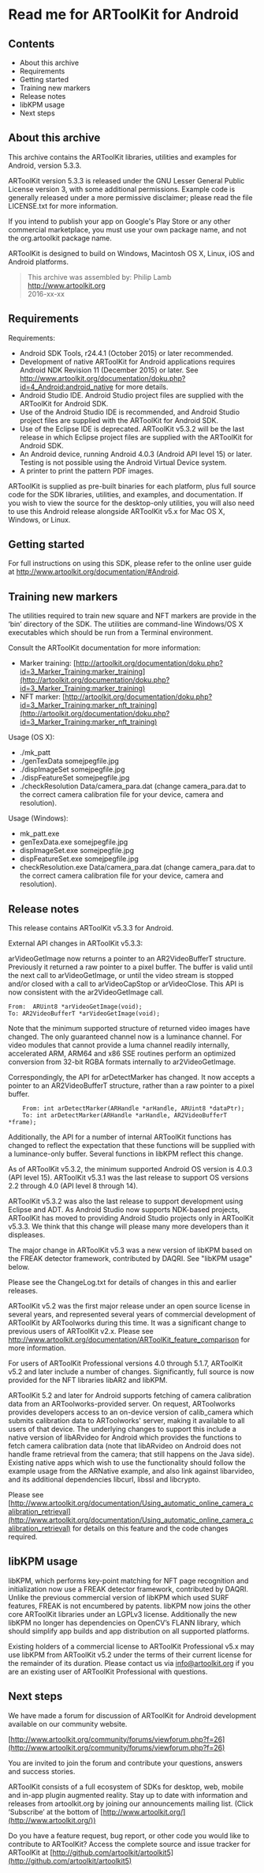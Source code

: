 # Read me for ARToolKit for Android


## Contents

- About this archive  
- Requirements  
- Getting started  
- Training new markers  
- Release notes  
- libKPM usage  
- Next steps


## About this archive

This archive contains the ARToolKit libraries, utilities and examples for Android, version 5.3.3.

ARToolKit version 5.3.3 is released under the GNU Lesser General Public License version 3, with some additional permissions. Example code is generally released under a more permissive disclaimer; please read the file LICENSE.txt for more information.

If you intend to publish your app on Google's Play Store or any other commercial marketplace, you must use your own package name, and not the org.artoolkit package name.

ARToolKit is designed to build on Windows, Macintosh OS X, Linux, iOS and Android platforms.

>This archive was assembled by:
    Philip Lamb  
    http://www.artoolkit.org  
    2016-xx-xx


## Requirements

Requirements:  
- Android SDK Tools, r24.4.1 (October 2015) or later recommended.  
- Development of native ARToolKit for Android applications requires Android NDK Revision 11 (December 2015) or later. See http://www.artoolkit.org/documentation/doku.php?id=4_Android:android_native for more details.  
- Android Studio IDE. Android Studio project files are supplied with the ARToolKit for Android SDK.  
- Use of the Android Studio IDE is recommended, and Android Studio project files are supplied with the ARToolKit for Android SDK.  
- Use of the Eclipse IDE is deprecated. ARToolKit v5.3.2 will be the last release in which Eclipse project files are supplied with the ARToolKit for Android SDK.  
- An Android device, running Android 4.0.3 (Android API level 15) or later. Testing is not possible using the Android Virtual Device system.  
- A printer to print the pattern PDF images.

ARToolKit is supplied as pre-built binaries for each platform, plus full source code for the SDK libraries, utilities, and examples, and documentation. If you wish to view the source for the desktop-only utilities, you will also need to use this Android release alongside ARToolKit v5.x for Mac OS X, Windows, or Linux.


## Getting started

For full instructions on using this SDK, please refer to the online user guide at http://www.artoolkit.org/documentation/#Android.


## Training new markers

The utilities required to train new square and NFT markers are provide in the ‘bin’ directory of the SDK. The utilities are command-line Windows/OS X executables which should be run from a Terminal environment.

Consult the ARToolKit documentation for more information:  
- Marker training: [http://artoolkit.org/documentation/doku.php?id=3_Marker_Training:marker_training](http://artoolkit.org/documentation/doku.php?id=3_Marker_Training:marker_training)  
- NFT marker: [http://artoolkit.org/documentation/doku.php?id=3_Marker_Training:marker_nft_training](http://artoolkit.org/documentation/doku.php?id=3_Marker_Training:marker_nft_training)

Usage (OS X):  
- ./mk_patt  
- ./genTexData somejpegfile.jpg  
- ./dispImageSet somejpegfile.jpg  
- ./dispFeatureSet somejpegfile.jpg  
- ./checkResolution Data/camera_para.dat (change camera_para.dat to the correct camera calibration file for your device, camera and resolution).

Usage (Windows):  
- mk_patt.exe  
- genTexData.exe somejpegfile.jpg  
- dispImageSet.exe somejpegfile.jpg  
- dispFeatureSet.exe somejpegfile.jpg  
- checkResolution.exe Data/camera_para.dat (change camera_para.dat to the correct camera calibration file for your device, camera and resolution).


## Release notes

This release contains ARToolKit v5.3.3 for Android.


External API changes in ARToolKit v5.3.3:

arVideoGetImage now returns a pointer to an AR2VideoBufferT structure. Previously it returned a raw pointer to a pixel buffer.  The buffer is valid until the next call to arVideoGetImage, or until the video stream is stopped and/or closed with a call to arVideoCapStop or arVideoClose. This API is now consistent with the ar2VideoGetImage call.

```
From:  ARUint8 *arVideoGetImage(void);
To: AR2VideoBufferT *arVideoGetImage(void);
```

Note that the minimum supported structure of returned video images have changed. The only guaranteed channel now is a luminance channel. For video modules that cannot provide a luma channel readily internally, accelerated ARM, ARM64 and x86 SSE routines perform an optimized conversion from 32-bit RGBA formats internally to ar2VideoGetImage.

Correspondingly, the API for arDetectMarker has changed. It now accepts a pointer to an AR2VideoBufferT structure, rather than a raw pointer to a pixel buffer.

```
    From: int arDetectMarker(ARHandle *arHandle, ARUint8 *dataPtr);
    To: int arDetectMarker(ARHandle *arHandle, AR2VideoBufferT *frame);
```
Additionally, the API for a number of internal ARToolKit functions has changed to reflect the expectation that these functions will be supplied with a luminance-only buffer. Several functions in libKPM reflect this change.


As of ARToolKit v5.3.2, the minimum supported Android OS version is 4.0.3 (API level 15). ARToolKit v5.3.1 was the last release to support OS versions 2.2 through 4.0 (API level 8 through 14).

ARToolKit v5.3.2 was also the last release to support development using Eclipse and ADT. As Android Studio now supports NDK-based projects, ARToolKit has moved to providing Android Studio projects only in ARToolKit v5.3.3. We think that this change will please many more developers than it displeases.

The major change in ARToolKit v5.3 was a new version of libKPM based on the FREAK detector framework, contributed by DAQRI. See "libKPM usage" below.

Please see the ChangeLog.txt for details of changes in this and earlier releases.

ARToolKit v5.2 was the first major release under an open source license in several years, and represented several years of commercial development of ARToolKit by ARToolworks during this time. It was a significant change to previous users of ARToolKit v2.x. Please see http://www.artoolkit.org/documentation/ARToolKit_feature_comparison for more information.

For users of ARToolKit Professional versions 4.0 through 5.1.7, ARToolKit v5.2 and later include a number of changes. Significantly, full source is now provided for the NFT libraries libAR2 and libKPM.

ARToolKit 5.2 and later for Android supports fetching of camera calibration data from an ARToolworks-provided server. On request, ARToolworks provides developers access to an on-device version of calib_camera which submits calibration data to ARToolworks' server, making it available to all users of that device. The underlying changes to support this include a native version of libARvideo for Android which provides the functions to fetch camera calibration data (note that libARvideo on Android does not handle frame retrieval from the camera; that still happens on the Java side). Existing native apps which wish to use the functionality should follow the example usage from the ARNative example, and also link against libarvideo, and its additional dependencies libcurl, libssl and libcrypto.

Please see [http://www.artoolkit.org/documentation/Using_automatic_online_camera_calibration_retrieval](http://www.artoolkit.org/documentation/Using_automatic_online_camera_calibration_retrieval) for details on this feature and the code changes required.


## libKPM usage

libKPM, which performs key-point matching for NFT page recognition and initialization now use a FREAK detector framework, contributed by DAQRI. Unlike the previous commercial version of libKPM which used SURF features, FREAK is not encumbered by patents. libKPM now joins the other core ARToolKit libraries under an LGPLv3 license. Additionally the new libKPM no longer has dependencies on OpenCV’s FLANN library, which should simplify app builds and app distribution on all supported platforms.

Existing holders of a commercial license to ARToolKit Professional v5.x may use libKPM from ARToolKit v5.2 under the terms of their current license for the remainder of its duration. Please contact us via info@artoolkit.org if you are an existing user of ARToolKit Professional with questions.


## Next steps

We have made a forum for discussion of ARToolKit for Android development available on our community website.

[http://www.artoolkit.org/community/forums/viewforum.php?f=26](http://www.artoolkit.org/community/forums/viewforum.php?f=26)

You are invited to join the forum and contribute your questions, answers and success stories.

ARToolKit consists of a full ecosystem of SDKs for desktop, web, mobile and in-app plugin augmented reality. Stay up to date with information and releases from artoolkit.org by joining our announcements mailing list. (Click ‘Subscribe’ at the bottom of [http://www.artoolkit.org/](http://www.artoolkit.org/))


Do you have a feature request, bug report, or other code you would like to contribute to ARToolKit? Access the complete source and issue tracker for ARToolKit at [http://github.com/artoolkit/artoolkit5](http://github.com/artoolkit/artoolkit5)


